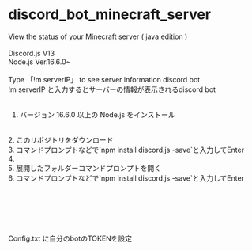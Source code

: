 # discord_bot_minecraft_server
View the status of your Minecraft server ( java edition )
<br>
<br>
Discord.js V13
<br>
Node.js Ver.16.6.0~
<br>
<br>
Type 「!m serverIP」 to see server information discord bot
<br>
!m serverIP と入力するとサーバーの情報が表示されるdiscord bot
<br>
<br>
1. バージョン 16.6.0 以上の Node.js をインストール
<br>
2. このリポジトリをダウンロード
<br>
3. コマンドプロンプトなどで`npm install discord.js -save`と入力してEnter
<br>
4.
<br>
5. 展開したフォルダーコマンドプロンプトを開く
<br>
6. コマンドプロンプトなどで`npm install discord.js -save`と入力してEnter
<br>
<br>
<br>
<br>
<br>
<br>
<br>
Config.txt に自分のbotのTOKENを設定
